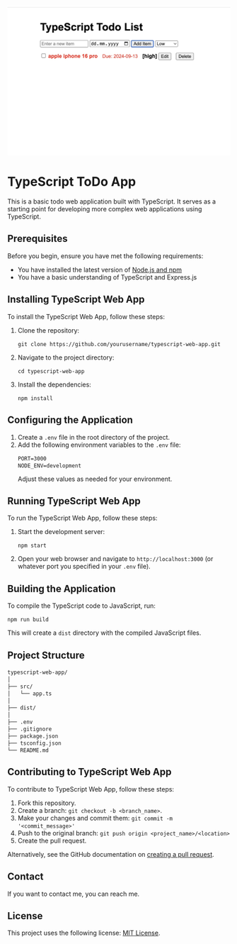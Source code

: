 ![Typescript Todo Demo](./typescript-todo-list.jpeg)

# TypeScript ToDo App

This is a basic todo web application built with TypeScript. It serves as a starting point for developing more complex web applications using TypeScript.

## Prerequisites

Before you begin, ensure you have met the following requirements:

* You have installed the latest version of [Node.js and npm](https://nodejs.org/en/download/)
* You have a basic understanding of TypeScript and Express.js

## Installing TypeScript Web App

To install the TypeScript Web App, follow these steps:

1. Clone the repository:
   ```
   git clone https://github.com/yourusername/typescript-web-app.git
   ```
2. Navigate to the project directory:
   ```
   cd typescript-web-app
   ```
3. Install the dependencies:
   ```
   npm install
   ```

## Configuring the Application

1. Create a `.env` file in the root directory of the project.
2. Add the following environment variables to the `.env` file:
   ```
   PORT=3000
   NODE_ENV=development
   ```
   Adjust these values as needed for your environment.

## Running TypeScript Web App

To run the TypeScript Web App, follow these steps:

1. Start the development server:
   ```
   npm start
   ```
2. Open your web browser and navigate to `http://localhost:3000` (or whatever port you specified in your `.env` file).

## Building the Application

To compile the TypeScript code to JavaScript, run:

```
npm run build
```

This will create a `dist` directory with the compiled JavaScript files.

## Project Structure

```
typescript-web-app/
│
├── src/
│   └── app.ts
│
├── dist/
│
├── .env
├── .gitignore
├── package.json
├── tsconfig.json
└── README.md
```

## Contributing to TypeScript Web App

To contribute to TypeScript Web App, follow these steps:

1. Fork this repository.
2. Create a branch: `git checkout -b <branch_name>`.
3. Make your changes and commit them: `git commit -m '<commit_message>'`
4. Push to the original branch: `git push origin <project_name>/<location>`
5. Create the pull request.

Alternatively, see the GitHub documentation on [creating a pull request](https://help.github.com/en/github/collaborating-with-issues-and-pull-requests/creating-a-pull-request).

## Contact

If you want to contact me, you can reach me. 

## License

This project uses the following license: [MIT License](<https://github.com/incendies/todo-app-with-typescript/blob/main/LICENSE>).